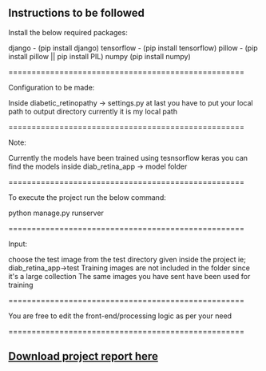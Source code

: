 Instructions to be followed
--------------------------------------------------

Install the below required packages:

django - (pip install django)
tensorflow - (pip install tensorflow)
pillow - (pip install pillow || pip install PIL)
numpy (pip install numpy)

===================================================

Configuration to be made:

Inside diabetic_retinopathy -> settings.py at last you have to put your local path to output directory currently it is my local path 

===================================================

Note: 

Currently the models have been trained using tesnsorflow keras you can find the models inside diab_retina_app -> model folder

===================================================

To execute the project run the below command:

python manage.py runserver

===================================================

Input:

choose the test image from the test directory given inside the project ie; diab_retina_app->test
Training images are not included in the folder since it's a large collection 
The same images you have sent have been used for training

===================================================

You are free to edit the front-end/processing logic as per your need

===================================================

## [Download project report here](https://buymeacoffee.com/thealoneprogrammer/e/276462)

